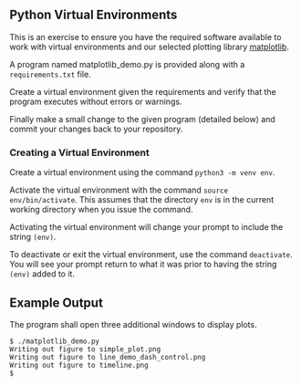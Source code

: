 ##  Python Virtual Environments

This is an exercise to ensure you have the required software available to work with virtual environments and our selected plotting library [matplotlib](https://matplotlib.org/).

A program named matplotlib_demo.py is provided along with a `requirements.txt` file.

Create a virtual environment given the requirements and verify that the program executes without errors or warnings.

Finally make a small change to the given program (detailed below) and commit your changes back to your repository.

### Creating a Virtual Environment
Create a virtual environment using the command `python3 -m venv env`.

Activate the virtual environment with the command `source env/bin/activate`. This assumes that the directory `env` is in the current working directory when you issue the command.

Activating the virtual environment will change your prompt to include the string `(env)`.

To deactivate or exit the virtual environment, use the command `deactivate`. You will see your prompt return to what it was prior to having the string `(env)` added to it.

## Example Output
The program shall open three additional windows to display plots.
```
$ ./matplotlib_demo.py
Writing out figure to simple_plot.png
Writing out figure to line_demo_dash_control.png
Writing out figure to timeline.png
$
```

